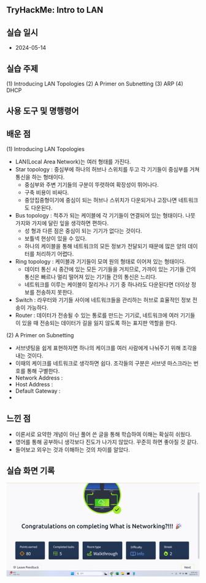 ## TryHackMe: Intro to LAN

## 실습 일시
- 2024-05-14

## 실습 주제
(1) Introducing LAN Topologies
(2) A Primer on Subnetting
(3) ARP
(4) DHCP

## 사용 도구 및 명행령어


## 배운 점
(1) Introducing LAN Topologies
 - LAN(Local Area Network)는 여러 형태를 가진다.
 - Star topology : 중심부에 하나의 허브나 스위치를 두고 각 기기들이 중심부를 거쳐 통신을 하는 형태이다.
   - 중심부와 주변 기기들의 구분이 뚜렷하여 확장성이 뛰어나다.
   - 구축 비용이 비싸다.
   - 중앙집중형이기에 중심이 되는 허브나 스위치가 다운되거나 고장나면 네트워크도 다운된다.
 - Bus topology : 척추가 되는 케이블에 각 기기들이 연결되어 있는 형태이다. 나뭇가지와 가지에 달린 잎을 생각하면 편하다.
   - 성 형과 다른 점은 중심이 되는 기기가 없다는 것이다.
   - 보틀넥 현상이 있을 수 있다.
   - 하나의 케이블을 통해 네트워크의 모든 정보가 전달되기 때문에 많은 양의 데이터를 처리하기 어렵다.
 - Ring topology : 케이블과 기기들이 모여 원의 형태로 이어져 있는 형태이다.
   - 데이터 통신 시 중간에 있는 모든 기기들을 거치므로, 가까이 있는 기기들 간의 통신은 빠르나 멀리 떨어져 있는 기기들 간의 통신은 느리다.
   - 네트워크를 이루는 케이블이 잘리거나 기기 중 하나라도 다운된다면 더이상 정보를 전송하지 못한다.
 - Switch : 라우터와 기기들 사이에 네트워크들을 관리하는 허브로 효율적인 정보 전송이 가능하다.
 - Router : 데이터가 전송될 수 있는 통로를 만드는 기기로, 네트워크에 여러 기기들이 있을 때 전송되는 데이터가 길을 잃지 않도록 하는 표지판 역할을 한다.

(2) A Primer on Subnetting
 - 서브넷팅을 쉽게 표현하자면 하나의 케이크를 여러 사람에게 나눠주기 위해 조각을 내는 것이다.
 - 이때의 케이크를 네트워크로 생각하면 쉽다. 조각들의 구분은 서브넷 마스크라는 번호를 통해 구별한다.
 - Network Address :
 - Host Address :
 - Default Gateway : 
 - 
## 느낀 점
- 이론서로 요약한 개념이 아닌 풀어 쓴 글을 통해 학습하여 이해는 확실히 쉬웠다.
- 영어를 통해 공부하니 생각보다 진도가 나가지 않았다. 꾸준히 하면 좋아질 것 같다.
- 들어보고 외우는 것과 이해하는 것의 차이를 알았다.

## 실습 화면 기록
![실습 결과](images/What_is_Networking.png)
